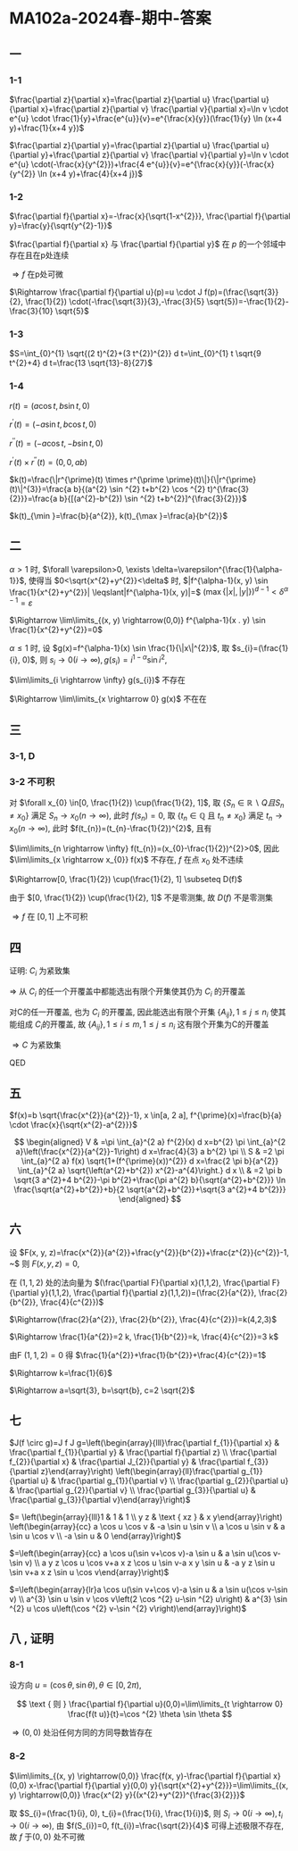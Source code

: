 # MA102a-2024春-期中-答案

## 一

### 1-1

$\frac{\partial z}{\partial x}=\frac{\partial z}{\partial u} \frac{\partial u}{\partial x}+\frac{\partial z}{\partial v} \frac{\partial v}{\partial x}=\ln v \cdot e^{u} \cdot \frac{1}{y}+\frac{e^{u}}{v}=e^{\frac{x}{y}}(\frac{1}{y} \ln (x+4 y)+\frac{1}{x+4 y})$

$\frac{\partial z}{\partial y}=\frac{\partial z}{\partial u} \frac{\partial u}{\partial y}+\frac{\partial z}{\partial v} \frac{\partial v}{\partial y}=\ln v \cdot e^{u} \cdot(-\frac{x}{y^{2}})+\frac{4 e^{u}}{v}=e^{\frac{x}{y}}(-\frac{x}{y^{2}} \ln (x+4 y)+\frac{4}{x+4 j})$

### 1-2

$\frac{\partial f}{\partial x}=-\frac{x}{\sqrt{1-x^{2}}}, \frac{\partial f}{\partial y}=\frac{y}{\sqrt{y^{2}-1}}$

$\frac{\partial f}{\partial x} 与 \frac{\partial f}{\partial y}$ 在 $p$ 的一个邻域中存在且在p处连续

$\Rightarrow f$ 在p处可微

$\Rightarrow \frac{\partial f}{\partial u}(p)=u \cdot J f(p)=(\frac{\sqrt{3}}{2}, \frac{1}{2}) \cdot(-\frac{\sqrt{3}}{3},-\frac{3}{5} \sqrt{5})=-\frac{1}{2}-\frac{3}{10} \sqrt{5}$

### 1-3

$S=\int_{0}^{1} \sqrt{(2 t)^{2}+(3 t^{2})^{2}} d t=\int_{0}^{1} t \sqrt{9 t^{2}+4} d t=\frac{13 \sqrt{13}-8}{27}$

### 1-4

$r(t)=(a \cos t, b \sin t, 0)$

$r^{\prime}(t)=(-a \sin t, b \cos t, 0)$

$r^{\prime \prime}(t)=(-a \cos t,-b \sin t, 0)$

$r^{\prime}(t) \times r^{\prime \prime}(t)=(0,0, a b)$

$k(t)=\frac{\|r^{\prime}(t) \times r^{\prime \prime}(t)\|}{\|r^{\prime}(t)\|^{3}}=\frac{a b}{(a^{2} \sin ^{2} t+b^{2} \cos ^{2} t)^{\frac{3}{2}}}=\frac{a b}{[(a^{2}-b^{2}) \sin ^{2} t+b^{2}]^{\frac{3}{2}}}$

$k(t)_{\min }=\frac{b}{a^{2}}, k(t)_{\max }=\frac{a}{b^{2}}$

## 二

$\alpha>1$ 时, $\forall \varepsilon>0, \exists \delta=\varepsilon^{\frac{1}{\alpha-1}}$, 使得当 $0<\sqrt{x^{2}+y^{2}}<\delta$ 时, $|f^{\alpha-1}(x, y) \sin \frac{1}{x^{2}+y^{2}}| \leqslant|f^{\alpha-1}(x, y)|=$ $(\operatorname{max}\{|x|,|y|\})^{d-1}<\delta^{\alpha-1}=\varepsilon$

$\Rightarrow \lim\limits_{(x, y) \rightarrow(0,0)} f^{\alpha-1}(x . y) \sin \frac{1}{x^{2}+y^{2}}=0$

$\alpha \leqslant 1$ 时, 设 $g(x)=f^{\alpha-1}(x) \sin \frac{1}{\|x\|^{2}}$, 取 $s_{i}=(\frac{1}{i}, 0)$, 则 $s_{i} \rightarrow 0(i \rightarrow \infty), g(s_{i})=i^{1-\alpha} \sin i^{2}$,

$\lim\limits_{i \rightarrow \infty} g(s_{i})$ 不存在

$\Rightarrow \lim\limits_{x \rightarrow 0} g(x)$ 不在在

## 三

### 3-1, D

### 3-2 不可积

对 $\forall x_{0} \in[0, \frac{1}{2}) \cup(\frac{1}{2}, 1]$, 取 $\{S_{n} \in \mathbb{R} \backslash Q 且 S_{n} \neq x_{0}\}$ 满足 $S_{n} \rightarrow x_{0}(n \rightarrow \infty)$, 此时 $f(s_{n})=0$, 取 $\{t_{n} \in \mathbb{Q}$ 且 $t_{n} \neq x_{0}\}$ 满足 $t_{n} \rightarrow x_{0}(n \rightarrow \infty)$, 此时 $f(t_{n})=(t_{n}-\frac{1}{2})^{2}$, 且有

$\lim\limits_{n \rightarrow \infty} f(t_{n})=(x_{0}-\frac{1}{2})^{2}>0$, 因此 $\lim\limits_{x \rightarrow x_{0}} f(x)$ 不存在, $f$ 在点 $x_{0}$ 处不违续

$\Rightarrow[0, \frac{1}{2}) \cup(\frac{1}{2}, 1] \subseteq D(f)$

由于 $[0, \frac{1}{2}) \cup(\frac{1}{2}, 1]$ 不是零测集, 故 $D(f)$ 不是零测集

$\Rightarrow f$ 在 $[0,1]$ 上不可积

## 四

证明: $C_{i}$ 为紧致集

$\Rightarrow$ 从 $C_{i}$ 的任一个开覆盖中都能选出有限个开集使其仍为 $C_{i}$ 的开覆盖

对C的任一开覆盖, 也为 $C_{i}$ 的开覆盖, 因此能选出有限个开集 $\{A_{i j}\}, 1 \leq j \leq n_{i}$ 使其能组成 $C_{i}$的开覆盖, 故 $\{A_{i j}\}, 1 \leq i \leq m, 1 \leq j \leq n_{i}$ 这有限个开集为C的开覆盖

$\Rightarrow C$ 为紧致集

$\operatorname{QED}$

## 五

$f(x)=b \sqrt{\frac{x^{2}}{a^{2}}-1}, x \in[a, 2 a], f^{\prime}(x)=\frac{b}{a} \cdot \frac{x}{\sqrt{x^{2}-a^{2}}}$

$$
\begin{aligned}
V & =\pi \int_{a}^{2 a} f^{2}(x) d x=b^{2} \pi \int_{a}^{2 a}\left(\frac{x^{2}}{a^{2}}-1\right) d x=\frac{4}{3} a b^{2} \pi \\
S & =2 \pi \int_{a}^{2 a} f(x) \sqrt{1+(f^{\prime}(x))^{2}} d x=\frac{2 \pi b}{a^{2}} \int_{a}^{2 a} \sqrt{\left(a^{2}+b^{2}) x^{2}-a^{4}\right.} d x \\
& =2 \pi b \sqrt{3 a^{2}+4 b^{2}}-\pi b^{2}+\frac{\pi a^{2} b}{\sqrt{a^{2}+b^{2}}} \ln \frac{\sqrt{a^{2}+b^{2}}+b}{2 \sqrt{a^{2}+b^{2}}+\sqrt{3 a^{2}+4 b^{2}}}
\end{aligned}
$$

## 六

设 $F(x, y, z)=\frac{x^{2}}{a^{2}}+\frac{y^{2}}{b^{2}}+\frac{z^{2}}{c^{2}}-1, ~$ 则 $F(x, y, z)=0$,

在 $(1,1,2)$ 处的法向量为 $(\frac{\partial F}{\partial x}(1,1,2), \frac{\partial F}{\partial y}(1,1,2), \frac{\partial f}{\partial z}(1,1,2))=(\frac{2}{a^{2}}, \frac{2}{b^{2}}, \frac{4}{c^{2}})$

$\Rightarrow(\frac{2}{a^{2}}, \frac{2}{b^{2}}, \frac{4}{c^{2}})=k(4,2,3)$

$\Rightarrow \frac{1}{a^{2}}=2 k, \frac{1}{b^{2}}=k, \frac{4}{c^{2}}=3 k$

由F $(1,1,2)=0$ 得 $\frac{1}{a^{2}}+\frac{1}{b^{2}}+\frac{4}{c^{2}}=1$

$\Rightarrow k=\frac{1}{6}$

$\Rightarrow a=\sqrt{3}, b=\sqrt{b}, c=2 \sqrt{2}$

## 七

$J(f \circ g)=J f J g=\left(\begin{array}{lll}\frac{\partial f_{1}}{\partial x} & \frac{\partial f_{1}}{\partial y} & \frac{\partial f}{\partial z} \\
\frac{\partial f_{2}}{\partial x} & \frac{\partial J_{2}}{\partial y} & \frac{\partial f_{3}}{\partial z}\end{array}\right)
\left(\begin{array}{ll}\frac{\partial g_{1}}{\partial u} & \frac{\partial g_{1}}{\partial v} \\
\frac{\partial g_{2}}{\partial u} & \frac{\partial g_{2}}{\partial v} \\
\frac{\partial g_{3}}{\partial u} & \frac{\partial g_{3}}{\partial v}\end{array}\right)$

$= \left(\begin{array}{lll}1 & 1 & 1 \\
y z & \text { xz } & x y\end{array}\right)
\left(\begin{array}{cc}
a \cos u \cos v & -a \sin u \sin v \\
a \cos u \sin v & a \sin u \cos v \\
-a \sin u & 0
\end{array}\right)$

$=\left(\begin{array}{cc}
a \cos u(\sin v+\cos v)-a \sin u & a \sin u(\cos v-\sin v) \\
a y z \cos u \cos v+a x z \cos u \sin v-a x y \sin u & -a y z \sin u \sin v+a x z \sin u \cos v\end{array}\right)$

$=\left(\begin{array}{lr}a \cos u(\sin v+\cos v)-a \sin u & a \sin u(\cos v-\sin v) \\
a^{3} \sin u \sin v \cos v\left(2 \cos ^{2} u-\sin ^{2} u\right) & a^{3} \sin ^{2} u \cos u\left(\cos ^{2} v-\sin ^{2} v\right)\end{array}\right)$

## 八 , 证明

### 8-1

设方向 $u=(\cos \theta, \sin \theta), \theta \in[0,2 \pi)$,

$$
\text { 则 } \frac{\partial f}{\partial u}(0,0)=\lim\limits_{t \rightarrow 0} \frac{f(t u)}{t}=\cos ^{2} \theta \sin \theta
$$

$\Rightarrow(0,0)$ 处沿任何方同的方同导数皆存在

### 8-2

$\lim\limits_{(x, y) \rightarrow(0,0)} \frac{f(x, y)-\frac{\partial f}{\partial x}(0,0) x-\frac{\partial f}{\partial y}(0,0) y}{\sqrt{x^{2}+y^{2}}}=\lim\limits_{(x, y) \rightarrow(0,0)} \frac{x^{2} y}{(x^{2}+y^{2})^{\frac{3}{2}}}$

取 $S_{i}=(\frac{1}{i}, 0), t_{i}=(\frac{1}{i}, \frac{1}{i})$, 则 $S_{i} \rightarrow 0(i \rightarrow \infty), t_{i} \rightarrow 0(i \rightarrow \infty)$, 由 $f(S_{i})=0, f(t_{i})=\frac{\sqrt{2}}{4}$ 可得上述极限不存在, 故 $f$ 于$(0,0)$ 处不可微
